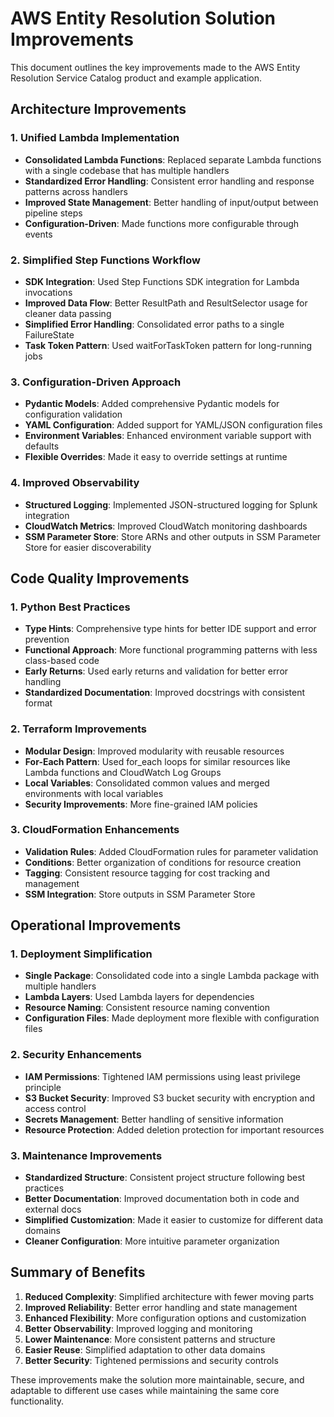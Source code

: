 # AWS Entity Resolution Solution Improvements

This document outlines the key improvements made to the AWS Entity Resolution Service Catalog product and example application.

## Architecture Improvements

### 1. Unified Lambda Implementation

- **Consolidated Lambda Functions**: Replaced separate Lambda functions with a single codebase that has multiple handlers
- **Standardized Error Handling**: Consistent error handling and response patterns across handlers
- **Improved State Management**: Better handling of input/output between pipeline steps
- **Configuration-Driven**: Made functions more configurable through events

### 2. Simplified Step Functions Workflow

- **SDK Integration**: Used Step Functions SDK integration for Lambda invocations
- **Improved Data Flow**: Better ResultPath and ResultSelector usage for cleaner data passing
- **Simplified Error Handling**: Consolidated error paths to a single FailureState
- **Task Token Pattern**: Used waitForTaskToken pattern for long-running jobs

### 3. Configuration-Driven Approach

- **Pydantic Models**: Added comprehensive Pydantic models for configuration validation
- **YAML Configuration**: Added support for YAML/JSON configuration files
- **Environment Variables**: Enhanced environment variable support with defaults
- **Flexible Overrides**: Made it easy to override settings at runtime

### 4. Improved Observability

- **Structured Logging**: Implemented JSON-structured logging for Splunk integration
- **CloudWatch Metrics**: Improved CloudWatch monitoring dashboards
- **SSM Parameter Store**: Store ARNs and other outputs in SSM Parameter Store for easier discoverability

## Code Quality Improvements

### 1. Python Best Practices

- **Type Hints**: Comprehensive type hints for better IDE support and error prevention
- **Functional Approach**: More functional programming patterns with less class-based code
- **Early Returns**: Used early returns and validation for better error handling
- **Standardized Documentation**: Improved docstrings with consistent format

### 2. Terraform Improvements

- **Modular Design**: Improved modularity with reusable resources
- **For-Each Pattern**: Used for_each loops for similar resources like Lambda functions and CloudWatch Log Groups
- **Local Variables**: Consolidated common values and merged environments with local variables
- **Security Improvements**: More fine-grained IAM policies

### 3. CloudFormation Enhancements

- **Validation Rules**: Added CloudFormation rules for parameter validation
- **Conditions**: Better organization of conditions for resource creation
- **Tagging**: Consistent resource tagging for cost tracking and management
- **SSM Integration**: Store outputs in SSM Parameter Store

## Operational Improvements

### 1. Deployment Simplification

- **Single Package**: Consolidated code into a single Lambda package with multiple handlers
- **Lambda Layers**: Used Lambda layers for dependencies
- **Resource Naming**: Consistent resource naming convention
- **Configuration Files**: Made deployment more flexible with configuration files

### 2. Security Enhancements

- **IAM Permissions**: Tightened IAM permissions using least privilege principle
- **S3 Bucket Security**: Improved S3 bucket security with encryption and access control
- **Secrets Management**: Better handling of sensitive information
- **Resource Protection**: Added deletion protection for important resources

### 3. Maintenance Improvements

- **Standardized Structure**: Consistent project structure following best practices
- **Better Documentation**: Improved documentation both in code and external docs
- **Simplified Customization**: Made it easier to customize for different data domains
- **Cleaner Configuration**: More intuitive parameter organization

## Summary of Benefits

1. **Reduced Complexity**: Simplified architecture with fewer moving parts
2. **Improved Reliability**: Better error handling and state management
3. **Enhanced Flexibility**: More configuration options and customization
4. **Better Observability**: Improved logging and monitoring
5. **Lower Maintenance**: More consistent patterns and structure
6. **Easier Reuse**: Simplified adaptation to other data domains
7. **Better Security**: Tightened permissions and security controls

These improvements make the solution more maintainable, secure, and adaptable to different use cases while maintaining the same core functionality.
